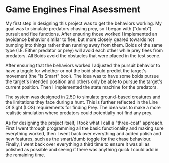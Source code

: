 # Game Engines Final Asessment

My first step in designing this project was to get the behaviors working. My goal was to simulate predators chasing prey, so I began with ("dumb") pursuit and flee functions. After ensuring those worked I implemented an avoidance behavior similar to flee, but more closely geared towards not bumping into things rather than running away from them. Boids of the same type (I.E. Either predator or prey) will avoid each other while prey flees from predators. All Boids avoid the obstacles that were placed in the test scene.

After ensuring that the behaviors worked I adjusted the pursuit behavior to have a toggle for whether or not the boid should predict the target's movement (the "Is Smart" bool). The idea was to have some boids pursue the target's intended position and others only be able to pursue the target's current position. Then I implemented the state machine for the predators.

The system was designed in 2.5D to simulate ground-based creatures and the limitations they face during a hunt. This is further reflected in the Line Of Sight (LOS) requirements for finding Prey. The idea was to make a more realistic simulation where predators could potentially not find any prey.

As for designing the project itself, I took what I call a "three-coat" approach. First I went through programming all the basic functionality and making sure everything worked, then I went back over everything and added polish and new features, such as the smart/dumb toggle for the chase behaviour. Finally, I went back over everything a third time to ensure it was all as polished as possible and seeing if there was anything quick I could add in the remaining time.
